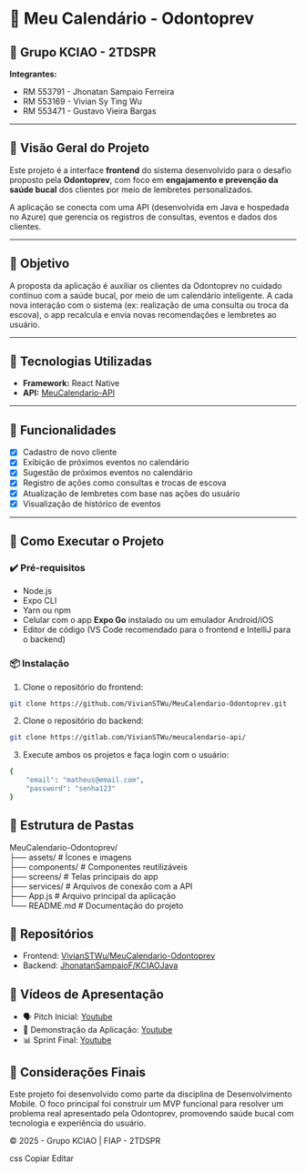 # 🦷 Meu Calendário - Odontoprev

## 👥 Grupo KCIAO - 2TDSPR

**Integrantes:**
- RM 553791 - Jhonatan Sampaio Ferreira  
- RM 553169 - Vivian Sy Ting Wu  
- RM 553471 - Gustavo Vieira Bargas  

---

## 📌 Visão Geral do Projeto

Este projeto é a interface **frontend** do sistema desenvolvido para o desafio proposto pela **Odontoprev**, com foco em **engajamento e prevenção da saúde bucal** dos clientes por meio de lembretes personalizados.

A aplicação se conecta com uma API (desenvolvida em Java e hospedada no Azure) que gerencia os registros de consultas, eventos e dados dos clientes.

---

## 🎯 Objetivo

A proposta da aplicação é auxiliar os clientes da Odontoprev no cuidado contínuo com a saúde bucal, por meio de um calendário inteligente. A cada nova interação com o sistema (ex: realização de uma consulta ou troca da escova), o app recalcula e envia novas recomendações e lembretes ao usuário.

---

## 🧰 Tecnologias Utilizadas

- **Framework:** React Native  
- **API:** [MeuCalendario-API](https://gitlab.com/VivianSTWu/meucalendario-api/)

---

## 📲 Funcionalidades

- [x] Cadastro de novo cliente  
- [x] Exibição de próximos eventos no calendário
- [x] Sugestão de próximos eventos no calendário  
- [x] Registro de ações como consultas e trocas de escova  
- [x] Atualização de lembretes com base nas ações do usuário  
- [x] Visualização de histórico de eventos  

---

## 🚀 Como Executar o Projeto

### ✔️ Pré-requisitos

- Node.js  
- Expo CLI  
- Yarn ou npm  
- Celular com o app **Expo Go** instalado ou um emulador Android/iOS  
- Editor de código (VS Code recomendado para o frontend e IntelliJ para o backend)

### 📦 Instalação

1. Clone o repositório do frontend:

```bash
git clone https://github.com/VivianSTWu/MeuCalendario-Odontoprev.git
```

2. Clone o repositório do backend:

```bash
git clone https://gitlab.com/VivianSTWu/meucalendario-api/
```

3. Execute ambos os projetos e faça login com o usuário:

```bash
{
    "email": "matheus@email.com",
    "password": "senha123"
}
```

## 📁 Estrutura de Pastas
MeuCalendario-Odontoprev/ </br>
├── assets/               # Ícones e imagens </br>
├── components/           # Componentes reutilizáveis </br>
├── screens/              # Telas principais do app </br>
├── services/             # Arquivos de conexão com a API </br>
├── App.js                # Arquivo principal da aplicação </br>
└── README.md             # Documentação do projeto </br>

## 🔗 Repositórios
- Frontend: [VivianSTWu/MeuCalendario-Odontoprev](https://github.com/VivianSTWu/MeuCalendario-Odontoprev)
- Backend: [JhonatanSampaioF/KCIAOJava](https://gitlab.com/VivianSTWu/meucalendario-api/)

## 🎥 Vídeos de Apresentação
- 🗣️ Pitch Inicial: [Youtube](https://www.youtube.com/watch?v=jUbJweG8XMY)
- 📱 Demonstração da Aplicação: [Youtube](https://www.youtube.com/watch?v=jUbJweG8XMY)
- 📊 Sprint Final: [Youtube](https://www.youtube.com/watch?v=zd22tz-3sYU)

## 📌 Considerações Finais
Este projeto foi desenvolvido como parte da disciplina de Desenvolvimento Mobile. O foco principal foi construir um MVP funcional para resolver um problema real apresentado pela Odontoprev, promovendo saúde bucal com tecnologia e experiência do usuário.

© 2025 - Grupo KCIAO | FIAP - 2TDSPR

css
Copiar
Editar
